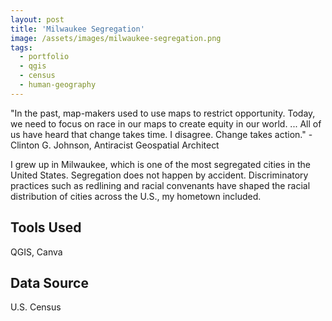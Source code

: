 ```yaml
---
layout: post
title: 'Milwaukee Segregation'
image: /assets/images/milwaukee-segregation.png
tags:
  - portfolio
  - qgis
  - census
  - human-geography
---
```


"In the past, map-makers used to use maps to restrict opportunity. Today, we need to focus on race in our maps to create equity in our world. ... All of us have heard that change takes time. I disagree. Change takes action."
-Clinton G. Johnson, Antiracist Geospatial Architect

I grew up in Milwaukee, which is one of the most segregated cities in the United States. Segregation does not happen by accident. Discriminatory practices such as redlining and racial convenants have shaped the racial distribution of cities across the U.S., my hometown included.

## Tools Used
QGIS, Canva

## Data Source
U.S. Census
